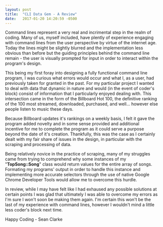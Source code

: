 ```yaml
---
layout: post
title:  "CLI Data Gem - A Review"
date:   2017-01-20 14:20:59 -0500
---
```



Command lines represent a very real and incrimental step in the realm of coding. Many of us, myself included, have plently of experience engaging with command lines from the user perspective by virtue of the internet age. Today the lines might be slightly blurred and the implementation less obvious than before but the guiding principles behind the command line remain - the user is visually prompted for input in order to interact within the program's design.

This being my first foray into designing a fully functional command line program, I was curious what errors would occur and what I, as a user, had previously taken for granted in the past. For my particular project I wanted to deal with data that dynamic in nature and would (in the event of coder's block) consist of information that I particularly enjoyed dealing with. This intersection came in the form of the Billboard Hot 100, the definitive ranking of the 100 most streamed, downloaded, purchased, and well... however else people listen to music these days. 

Because Billboard updates it's rankings on a weekly basis, I felt it gave the program added novelty and in some sense provided and additional incentive for me to complete the program as it could serve a purpose beyond the date of it's creation. Thankfully, this was the case as I certainly dealt with my fair share of issues in the design, in particular with the scraping and processing of data. 

Being relatively novice in the practice of scraping, many of my struggles came from trying to comprehend why some instances of my "**TopSong::Song**" class would return values for the entire array of songs. Formating my programs' output in order to handle this instance and implementing more accurate selectors through the use of native Google Chrome Developer Tools would allow me to overcome this hurdle.

In review, while I may have felt like I had exhaused any possible solutions at certain points I was glad that ultimately I was able to overcome my errors as I'm sure I won't soon be making them again. I'm certain this won't be the last of my experience with command lines, however I wouldn't mind a little less coder's block next time.

Happy Coding - Sean Clarke
